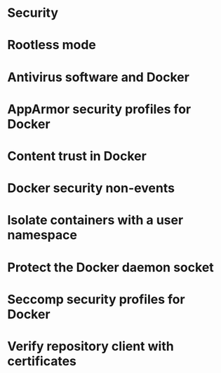 # Security

# Rootless mode

# Antivirus software and Docker

# AppArmor security profiles for Docker

# Content trust in Docker

# Docker security non-events

# Isolate containers with a user namespace

# Protect the Docker daemon socket

# Seccomp security profiles for Docker

# Verify repository client with certificates
